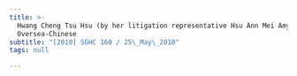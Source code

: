 ```yaml
---
title: >-
  Hwang Cheng Tsu Hsu (by her litigation representative Hsu Ann Mei Amy) v
  Oversea-Chinese
subtitle: "[2010] SGHC 160 / 25\_May\_2010"
tags: null

---
```


